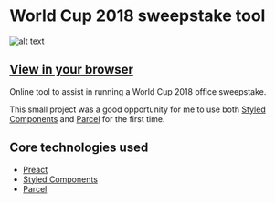 # World Cup 2018 sweepstake tool

![alt text](https://www.onge.uk/images/sweepstake.gif "Screenshot of World Cup 2018 sweepstake tool")

## **[View in your browser](https://sweepstake.onge.uk/)**

Online tool to assist in running a World Cup 2018 office sweepstake.

This small project was a good opportunity for me to use both [Styled Components](https://www.styled-components.com/) and [Parcel](https://parceljs.org/) for the first time.

## Core technologies used

-   [Preact](https://preactjs.com/)
-   [Styled Components](https://www.styled-components.com/)
-   [Parcel](https://parceljs.org/)
